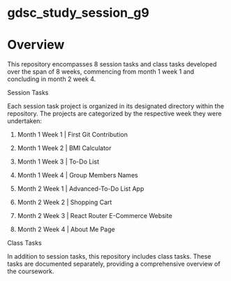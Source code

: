 # gdsc_study_session_g9

# Overview

This repository encompasses 8 session tasks and class tasks developed over the span of 8 weeks, commencing from month 1 week 1 and concluding in month 2 week 4.

Session Tasks

Each session task project is organized in its designated directory within the repository. The projects are categorized by the respective week they were undertaken:

1. Month 1 Week 1 | First Git Contribution
 
2. Month 1 Week 2 | BMI Calculator

3. Month 1 Week 3 | To-Do List

4. Month 1 Week 4 | Group Members Names

5. Month 2 Week 1 | Advanced-To-Do List App

6. Month 2 Week 2 | Shopping Cart

7. Month 2 Week 3 | React Router E-Commerce Website

8. Month 2 Week 4 | About Me Page

Class Tasks

In addition to session tasks, this repository includes class tasks. These tasks are documented separately, providing a comprehensive overview of the coursework.
